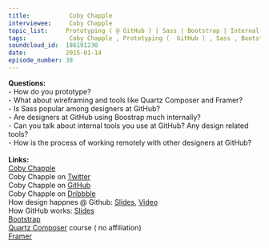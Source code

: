 ```yaml
--- 
title:           Coby Chapple 
interviewee:     Coby Chapple 
topic_list:     Prototyping ( @ GitHub ) | Sass | Bootstrap | Internal tools | Remote work
tags:            Coby Chapple , Prototyping (  GitHub ) , Sass , Bootstrap , Internal tools , Remote work
soundcloud_id:  186191230
date:           2015-01-14
episode_number: 38
---
```


<p class="show_notes_display"><b>Questions:</b><br>- How do you prototype?<br>- What about wireframing and tools like Quartz Composer and Framer?<br>- Is Sass popular among designers at GitHub?<br>- Are designers at GitHub using Boostrap much internally?<br>- Can you talk about internal tools you use at GitHub? Any design related tools?<br>- How is the process of working remotely with other designers at GitHub?<br><br><b>Links:</b><br><a rel="nofollow" target="_blank" href="http://cobyism.com/">Coby Chapple</a><br>Coby Chapple on <a rel="nofollow" target="_blank" href="https://twitter.com/cobyism">Twitter</a><br>Coby Chapple on <a rel="nofollow" target="_blank" href="https://github.com/cobyism">GitHub</a><br>Coby Chapple on <a rel="nofollow" target="_blank" href="https://dribbble.com/cobyism">Dribbble</a><br>How design happnes @ Github: <a rel="nofollow" target="_blank" href="https://speakerdeck.com/cobyism/how-design-happens-at-github-scotlandjs-2014">Slides</a>, <a rel="nofollow" target="_blank" href="http://vimeo.com/96430140">Video</a><br>How GitHub works: <a rel="nofollow" target="_blank" href="https://speakerdeck.com/cobyism/how-github-works-github-kaigi-tokyo-2014">Slides</a><br><a rel="nofollow" target="_blank" href="http://getbootstrap.com/">Bootstrap</a><br><a rel="nofollow" target="_blank" href="http://scotthurff.com/qc/">Quartz Composer</a> course ( no affiliation)<br><a rel="nofollow" target="_blank" href="http://framerjs.com/">Framer</a><br><br></p>
